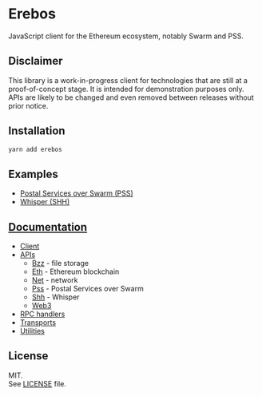 # Erebos

JavaScript client for the Ethereum ecosystem, notably Swarm and PSS.

## Disclaimer

This library is a work-in-progress client for technologies that are still at
a proof-of-concept stage. It is intended for demonstration purposes only.\
APIs are likely to be changed and even removed between releases without prior notice.

## Installation

```sh
yarn add erebos
```

## Examples

* [Postal Services over Swarm (PSS)](examples/pss.js)
* [Whisper (SHH)](examples/shh.js)

## [Documentation](docs/)

* [Client](docs/client.md)
* [APIs](docs/api.md)
  * [Bzz](docs/api-bzz.md) - file storage
  * [Eth](docs/api-eth.md) - Ethereum blockchain
  * [Net](docs/api-net.md) - network
  * [Pss](docs/api-pss.md) - Postal Services over Swarm
  * [Shh](docs/api-shh.md) - Whisper
  * [Web3](docs/api-web3.md)
* [RPC handlers](docs/rpc.md)
* [Transports](docs/transport.md)
* [Utilities](docs/util.md)

## License

MIT.\
See [LICENSE](LICENSE) file.
